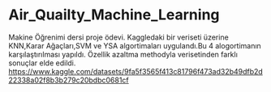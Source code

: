 # Air_Quailty_Machine_Learning
Makine Öğrenimi dersi proje ödevi.
Kaggledaki bir veriseti üzerine KNN,Karar Ağaçları,SVM ve YSA algortimaları uygulandı.Bu 4 alogortimanın karşılaştırılması yapıldı. Özellik azaltma methodyla verisetinden farklı sonuçlar elde edildi.
https://www.kaggle.com/datasets/9fa5f3565f413c81796f473ad32b49dfb2d22338a02f8b3b279c20bdbc0681cf
